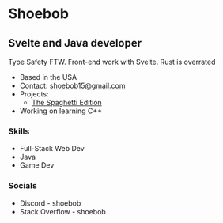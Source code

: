 Shoebob
========================

Svelte and Java developer
-------------------------

Type Safety FTW. Front-end work with Svelte. Rust is overrated

* Based in the USA
* Contact: [shoebob15@gmail.com](mailto:shoebob15@gmail.com)
* Projects:
  *  [The Spaghetti Edition](http://gxmecentral.web.app)
* Working on learning C++

### Skills

* Full-Stack Web Dev
* Java
* Game Dev


### Socials

* Discord - shoebob
* Stack Overflow - shoebob
